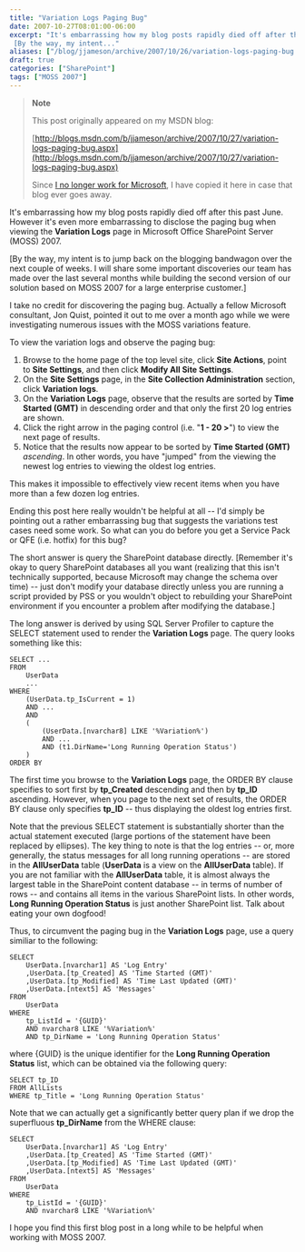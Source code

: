 ```yaml
---
title: "Variation Logs Paging Bug"
date: 2007-10-27T08:01:00-06:00
excerpt: "It's embarrassing how my blog posts rapidly died off after this past June. However it's even more embarrassing to disclose the paging bug when viewing the Variation Logs page in Microsoft Office SharePoint Server (MOSS) 2007. 
 [By the way, my intent..."
aliases: ["/blog/jjameson/archive/2007/10/26/variation-logs-paging-bug.aspx", "/blog/jjameson/archive/2007/10/27/variation-logs-paging-bug.aspx"]
draft: true
categories: ["SharePoint"]
tags: ["MOSS 2007"]
---
```


> **Note**
>
> This post originally appeared on my MSDN blog:
>
> [http://blogs.msdn.com/b/jjameson/archive/2007/10/27/variation-logs-paging-bug.aspx](http://blogs.msdn.com/b/jjameson/archive/2007/10/27/variation-logs-paging-bug.aspx)
>
> Since
> [I no longer work for Microsoft](/blog/jjameson/2011/09/02/last-day-with-microsoft),
> I have copied it here in case that blog ever goes away.

It's embarrassing how my blog posts rapidly died off after this past June.
However it's even more embarrassing to disclose the paging bug when viewing the
**Variation Logs** page in Microsoft Office SharePoint Server (MOSS) 2007.

[By the way, my intent is to jump back on the blogging bandwagon over the next
couple of weeks. I will share some important discoveries our team has made over
the last several months while building the second version of our solution based
on MOSS 2007 for a large enterprise customer.]

I take no credit for discovering the paging bug. Actually a fellow Microsoft
consultant, Jon Quist, pointed it out to me over a month ago while we were
investigating numerous issues with the MOSS variations feature.

To view the variation logs and observe the paging bug:

1. Browse to the home page of the top level site, click **Site Actions**, point
   to **Site Settings**, and then click **Modify All Site Settings**.
2. On the **Site Settings** page, in the **Site Collection Administration**
   section, click **Variation logs**.
3. On the **Variation Logs** page, observe that the results are sorted by
   **Time Started (GMT)** in descending order and that only the first 20 log
   entries are shown.
4. Click the right arrow in the paging control (i.e. "**1 - 20 &gt;**") to view
   the next page of results.
5. Notice that the results now appear to be sorted by **Time Started (GMT)**
   *ascending*. In other words, you have "jumped" from the viewing the newest
   log entries to viewing the oldest log entries.

This makes it impossible to effectively view recent items when you have more
than a few dozen log entries.

Ending this post here really wouldn't be helpful at all -- I'd simply be
pointing out a rather embarrassing bug that suggests the variations test cases
need some work. So what can you do before you get a Service Pack or QFE (i.e.
hotfix) for this bug?

The short answer is query the SharePoint database directly. [Remember it's okay
to query SharePoint databases all you want (realizing that this isn't
technically supported, because Microsoft may change the schema over time) --
just don't modify your database directly unless you are running a script
provided by PSS or you wouldn't object to rebuilding your SharePoint environment
if you encounter a problem after modifying the database.]

The long answer is derived by using SQL Server Profiler to capture the SELECT
statement used to render the **Variation Logs** page. The query looks something
like this:

```
SELECT ...
FROM
    UserData
    ...
WHERE
    (UserData.tp_IsCurrent = 1)
    AND ...
    AND
    (
        (UserData.[nvarchar8] LIKE '%Variation%')
        AND ...
        AND (t1.DirName='Long Running Operation Status')
    )
ORDER BY
```

The first time you browse to the **Variation Logs** page, the ORDER BY clause
specifies to sort first by **tp\_Created** descending and then by **tp\_ID**
ascending. However, when you page to the next set of results, the ORDER BY
clause only specifies **tp\_ID** -- thus displaying the oldest log entries
first.

Note that the previous SELECT statement is substantially shorter than the actual
statement executed (large portions of the statement have been replaced by
ellipses). The key thing to note is that the log entries -- or, more generally,
the status messages for all long running operations -- are stored in the
**AllUserData** table (**UserData** is a view on the **AllUserData** table). If
you are not familiar with the **AllUserData** table, it is almost always the
largest table in the SharePoint content database -- in terms of number of rows
-- and contains all items in the various SharePoint lists. In other words,
**Long Running Operation Status** is just another SharePoint list. Talk about
eating your own dogfood!

Thus, to circumvent the paging bug in the **Variation Logs** page, use a query
similiar to the following:

```
SELECT
    UserData.[nvarchar1] AS 'Log Entry'
    ,UserData.[tp_Created] AS 'Time Started (GMT)'
    ,UserData.[tp_Modified] AS 'Time Last Updated (GMT)'
    ,UserData.[ntext5] AS 'Messages'
FROM
    UserData
WHERE
    tp_ListId = '{GUID}'
    AND nvarchar8 LIKE '%Variation%'
    AND tp_DirName = 'Long Running Operation Status'
```

where {GUID} is the unique identifier for the **Long Running Operation Status**
list, which can be obtained via the following query:

```
SELECT tp_ID
FROM AllLists
WHERE tp_Title = 'Long Running Operation Status'
```

Note that we can actually get a significantly better query plan if we drop the
superfluous **tp\_DirName** from the WHERE clause:

```
SELECT
    UserData.[nvarchar1] AS 'Log Entry'
    ,UserData.[tp_Created] AS 'Time Started (GMT)'
    ,UserData.[tp_Modified] AS 'Time Last Updated (GMT)'
    ,UserData.[ntext5] AS 'Messages'
FROM
    UserData
WHERE
    tp_ListId = '{GUID}'
    AND nvarchar8 LIKE '%Variation%'
```

I hope you find this first blog post in a long while to be helpful when working
with MOSS 2007.

